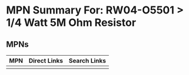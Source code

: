 



# MPN Summary For: RW04-O5501 > 1/4 Watt 5M Ohm Resistor

## MPNs
  

|MPN|Direct Links|Search Links|
| :--- | :--- | :--- |
||||
